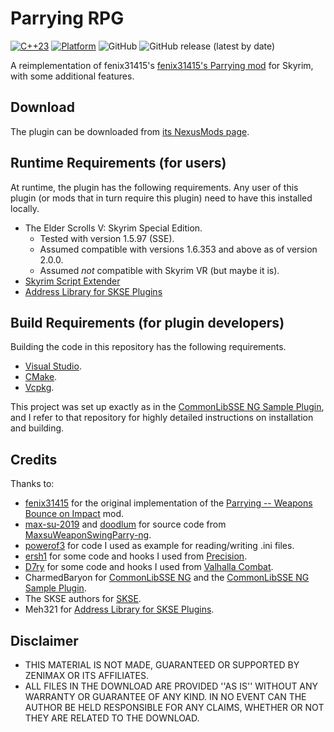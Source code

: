 # Parrying RPG
[![C++23](https://img.shields.io/static/v1?label=standard&message=C%2B%2B23&color=blue&logo=c%2B%2B&&logoColor=white&style=flat)](https://en.cppreference.com/w/cpp/compiler_support)
[![Platform](https://img.shields.io/static/v1?label=platform&message=windows&color=dimgray&style=flat)](#)
![GitHub](https://img.shields.io/github/license/DennisSoemers/ParryingRPG)
![GitHub release (latest by date)](https://img.shields.io/github/v/release/DennisSoemers/ParryingRPG)

A reimplementation of fenix31415's [fenix31415's Parrying mod](https://www.nexusmods.com/skyrimspecialedition/mods/65133) for Skyrim, 
with some additional features. 

## Download

The plugin can be downloaded from [its NexusMods page](https://www.nexusmods.com/skyrimspecialedition/mods/81356).

## Runtime Requirements (for users)

At runtime, the plugin has the following requirements. Any user of this plugin (or mods that in turn require this plugin) need to have this installed locally.

- The Elder Scrolls V: Skyrim Special Edition.
  - Tested with version 1.5.97 (SSE).
  - Assumed compatible with versions 1.6.353 and above as of version 2.0.0.
  - Assumed *not* compatible with Skyrim VR (but maybe it is).
- [Skyrim Script Extender](https://skse.silverlock.org/)
- [Address Library for SKSE Plugins](https://www.nexusmods.com/skyrimspecialedition/mods/32444)

## Build Requirements (for plugin developers)

Building the code in this repository has the following requirements.

- [Visual Studio](https://visualstudio.microsoft.com/).
- [CMake](https://cmake.org/).
- [Vcpkg](https://github.com/microsoft/vcpkg).

This project was set up exactly as in the [CommonLibSSE NG Sample Plugin](https://gitlab.com/colorglass/commonlibsse-sample-plugin), 
and I refer to that repository for highly detailed instructions on installation and building.

## Credits

Thanks to:
- [fenix31415](https://github.com/fenix31415) for the original implementation of the [Parrying -- Weapons Bounce on Impact](https://www.nexusmods.com/skyrimspecialedition/mods/65133) mod.
- [max-su-2019](https://github.com/max-su-2019/) and [doodlum](https://github.com/doodlum/) for source code from 
[MaxsuWeaponSwingParry-ng](https://github.com/doodlum/MaxsuWeaponSwingParry-ng).
- [powerof3](https://github.com/powerof3/) for code I used as example for reading/writing .ini files.
- [ersh1](https://github.com/ersh1) for some code and hooks I used from [Precision](https://github.com/ersh1/Precision).
- [D7ry](https://github.com/D7ry) for some code and hooks I used from [Valhalla Combat](https://github.com/D7ry/valhallaCombat).
- CharmedBaryon for [CommonLibSSE NG](https://github.com/CharmedBaryon/CommonLibSSE-NG) and the [CommonLibSSE NG Sample Plugin](https://gitlab.com/colorglass/commonlibsse-sample-plugin).
- The SKSE authors for [SKSE](http://skse.silverlock.org/).
- Meh321 for [Address Library for SKSE Plugins](https://www.nexusmods.com/skyrimspecialedition/mods/32444).

## Disclaimer

- THIS MATERIAL IS NOT MADE, GUARANTEED OR SUPPORTED BY ZENIMAX OR ITS AFFILIATES.
- ALL FILES IN THE DOWNLOAD ARE PROVIDED ''AS IS'' WITHOUT ANY WARRANTY OR GUARANTEE OF ANY KIND. IN NO EVENT CAN THE AUTHOR BE HELD RESPONSIBLE FOR ANY CLAIMS, WHETHER OR NOT THEY ARE RELATED TO THE DOWNLOAD.
